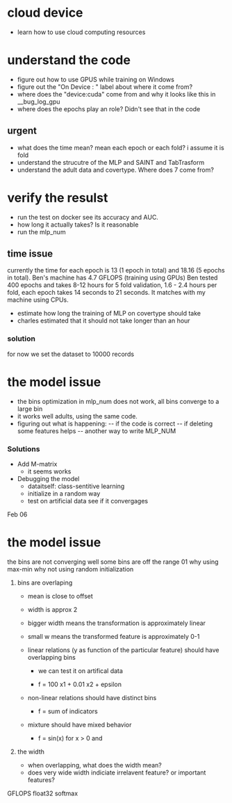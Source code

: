 # cloud device
- learn how to use cloud computing resources

# understand the code
- figure out how to use GPUS while training on Windows
- figure out the "On Device : " label about where it come from?
- where does the "device:cuda" come from and why it looks like this in __bug_log_gpu
- where does the epochs play an role?  Didn't see that in the code
## urgent
- what does the time mean? mean each epoch or each fold? i assume it is fold
- understand the strucutre of the MLP and SAINT and TabTrasform
- understand the adult data and covertype. Where does 7 come from?

# verify the resulst
- run the test on docker see its accuracy and AUC.
- how long it actually takes? Is it reasonable
- run the mlp_num
## time issue
currently the time for each epoch is 13 (1 epoch in total) and 18.16 (5 epochs in total). Ben's machine has 4.7 GFLOPS (training using GPUs) Ben tested 400 epochs and takes 8-12 hours for 5 fold validation, 1.6 - 2.4 hours per fold, each epoch takes 14 seconds to 21 seconds. It matches with my machine using CPUs. 
- estimate how long the training of MLP on covertype should take
- charles estimated that it should not take longer than an hour
### solution
for now we set the dataset to 10000 records

# the model issue
- the bins optimization in mlp_num does not work, all bins converge to a large bin
- it works well adults, using the same code.
- figuring out what is happening:
    -- if the code is correct 
    -- if deleting some features helps
    -- another way to write MLP_NUM
### Solutions
- Add M-matrix
    - it seems works
- Debugging the model
    - dataitself: class-sentitive learning
    - initialize in a random way
    - test on artificial data see if it convergages

Feb 06 

# the model issue
the bins are not converging well 
some bins are off the range 01
why using max-min
why not using random initialization

1. bins are overlaping 
    - mean is close to offset
    - width is approx 2

    - bigger width means the transformation is approximately linear
    - small w means the transformed feature is approximately 0-1

    - linear relations (y as function of the particular feature) should have overlapping bins
        - we can test it on artifical data 
    
        -    f = 100 x1 + 0.01 x2 + epsilon
    - non-linear relations should have distinct bins
        -   f  = sum of indicators
    - mixture should have mixed behavior
        -   f = sin(x) for x > 0 and 

2. the width 
    - when overlapping, what does the width mean? 
    - does very wide width indiciate irrelavent feature? or important features? 




GFLOPS float32
softmax